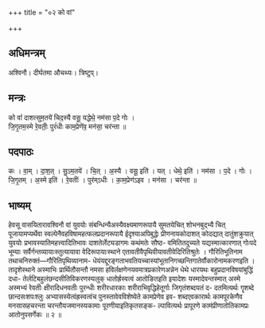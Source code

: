 +++
title = "०२ को वां"

+++
## अधिमन्त्रम्
अश्विनौ। दीर्घतमा औचथ्यः। त्रिष्टुप्।

## मन्त्रः
को वां॑ दाशत्सुम॒तये॑ चिद॒स्यै वसू॒ यद्धेथे॒ नम॑सा प॒दे गोः ।  
जि॒गृ॒तम॒स्मे रे॒वतीः॒ पुरं॑धीः काम॒प्रेणे॑व॒ मन॑सा॒ चर॑न्ता ॥

## पदपाठः
कः । वा॒म् । दा॒श॒त् । सु॒ऽम॒तये॑ । चि॒त् । अ॒स्यै । वसू॒ इति॑ । यत् । धेथे॒ इति॑ । नम॑सा । प॒दे । गोः ।  
जि॒गृ॒तम् । अ॒स्मे इति॑ । रे॒वतीः॑ । पुर॑म्ऽधीः । का॒म॒प्रेण॑ऽइव । मन॑सा । चर॑न्ता ॥

## भाष्यम्
हेवसू वासयितारावश्विनौ वां युवयोः संबन्धिन्यैअस्यैवक्ष्यमाणरूपायै सुमतयेचित् शोभनबुद्भ्यै चित् पूजायामप्यर्थेवा स्वल्पेनैवहविषामहत्फलप्रदानरूपायै ईदृश्याअपिबुद्धेः प्रीणनायकोदाशत् कोदद्यात् दातुंशक्रुयात् युवयोः प्रभावस्यातिमहत्त्वादितिभावः दाशतेर्लेट्यडागमः कथंमतेः सौष्ठ- वमितितदुच्यते यद्यस्मात्कारणात् गोःपदे भूम्याः सर्वैर्गन्तव्यायाःस्तुत्यायावा वेदिरूपायाःस्थाने एतावतीवैपृथिवीयावतीवेदिरितिश्रुतेः । गौरितिभूतिनाम तथाचनिरुक्तं—गौरितिपृथिव्यानाम- धेयंयद्दूरङ्गताभवतियच्चास्यांभूतानिगच्छन्तिगातेर्वौकारोनामकरणइति । तादृशेस्थाने अस्माभिः प्रार्थितौसन्तौ नमसा हविर्लक्षणेनयवमात्रप्रकारेणअन्नेन धेथे धारयथः बहुप्रदानविषयांबुद्धिं दधा- तेर्लटिबहुलंछन्दसीतिविकरणस्यलुक् धातोर्ह्रस्वत्वं आतोङितइति इयादेशः यस्मादेवन्तस्मात् अस्मे अस्मभ्यं रेवतीः क्षीरादिधनवतीः पुरन्धीः शरीरधारकाः शरीराभिवृद्धिहेतूर्गाः जिगृतंशब्दयतं द- दतमित्यर्थः गॄशब्दे छान्दसःशपःश्लुः अभ्यासस्येत्वंह्रस्वत्वंच पुनस्तावेवविशेष्येते कामप्रेणेव इव- शब्दएवकारार्थः कामपूरकेणैव मनसासहचरन्ता चरन्तौयजमानस्यकामाः पूरणीयाइतिकृतसङ्क- ल्पावित्यर्थः प्रापूरणे कामंप्रीणातोतिकामप्रः आतोनुपसर्गेकः ॥ २ ॥